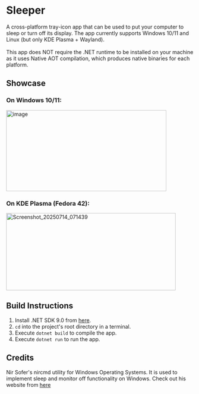 # Sleeper
A cross-platform tray-icon app that can be used to put your computer to sleep or turn off its display. The app currently supports Windows 10/11 and Linux (but only KDE Plasma + Wayland).<br/><br/>
This app does NOT require the .NET runtime to be installed on your machine as it uses Native AOT compilation, which produces native binaries for each platform.<br/>
## Showcase
### On Windows 10/11:
<img width="431" height="218" alt="image" src="https://github.com/user-attachments/assets/c21c4abb-c34e-428a-9aee-a8d8832daa86" /> <br/>
### On KDE Plasma (Fedora 42):
<img width="456" height="208" alt="Screenshot_20250714_071439" src="https://github.com/user-attachments/assets/23d72a3a-7177-48a9-8900-52ea06dbae78" />

## Build Instructions
1. Install .NET SDK 9.0 from [here](https://dotnet.microsoft.com/en-us/download/dotnet/9.0).
2. `cd` into the project's root directory in a terminal.
3. Execute `dotnet build` to compile the app.
4. Execute `dotnet run` to run the app.

## Credits
Nir Sofer's nircmd utility for Windows Operating Systems. It is used to implement sleep and monitor off functionality on Windows. Check out his website from [here](https://www.nirsoft.net/#google_vignette)
